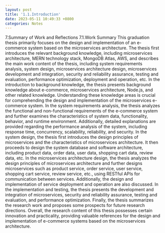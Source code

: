 ```yaml
---
layout: post
title: '1.1.Introduction'
date: 2023-05-11 10:49:33 +0800
categories: Notes
---
```


7.Summary of Work and Reflections
7.1.Work Summary
This graduation thesis primarily focuses on the design and implementation of an e-commerce system based on the microservices architecture. The thesis first introduces the relevant background knowledge, including microservices architecture, MERN technology stack, MongoDB Atlas, AWS, and describes the main work content of the thesis, including system requirements analysis, system design, microservices architecture design, microservices development and integration, security and reliability assurance, testing and evaluation, performance optimization, deployment and operation, etc.
In the introduction to background knowledge, the thesis presents background knowledge about e-commerce, microservices architecture, Node.js, and other related knowledge. Understanding these knowledge areas is crucial for comprehending the design and implementation of the microservices e-commerce system.
In the system requirements analysis, the thesis analyzes the functional and non-functional requirements of the e-commerce system and further examines the characteristics of system data, functionality, behavior, and runtime environment. Additionally, detailed explanations are provided regarding the performance analysis of the system, including response time, concurrency, scalability, reliability, and security.
In the system design, the thesis first introduces the design principles of microservices and the characteristics of microservices architecture. It then proceeds to design the system database and software architecture, including product data, order data, user data, shopping cart data, review data, etc.
In the microservices architecture design, the thesis analyzes the design principles of microservices architecture and further designs microservices such as product service, order service, user service, shopping cart service, review service, etc., using RESTful APIs for communication between services. Additionally, the design and implementation of service deployment and operation are also discussed.
In the implementation and testing, the thesis presents the development and integration of microservices, security and reliability assurance, testing and evaluation, and performance optimization. Finally, the thesis summarizes the research work and proposes some prospects for future research directions.
Overall, the research content of this thesis possesses certain innovation and practicality, providing valuable references for the design and implementation of e-commerce systems based on the microservices architecture.
